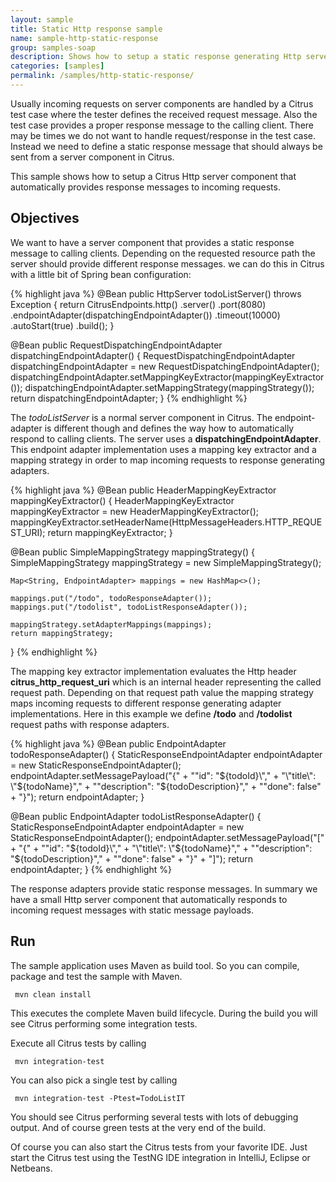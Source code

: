 ```yaml
---
layout: sample
title: Static Http response sample
name: sample-http-static-response
group: samples-soap
description: Shows how to setup a static response generating Http server component
categories: [samples]
permalink: /samples/http-static-response/
---
```


Usually incoming requests on server components are handled by a Citrus test case where the tester defines the received request message. Also the test
case provides a proper response message to the calling client. There may be times we do not want to handle request/response in the test case. Instead we
need to define a static response message that should always be sent from a server component in Citrus.

This sample shows how to setup a Citrus Http server component that automatically provides response messages to incoming requests.

Objectives
---------

We want to have a server component that provides a static response message to calling clients. Depending on the requested resource path the server
should provide different response messages. we can do this in Citrus with a little bit of Spring bean configuration:

{% highlight java %}
@Bean
public HttpServer todoListServer() throws Exception {
    return CitrusEndpoints.http()
            .server()
            .port(8080)
            .endpointAdapter(dispatchingEndpointAdapter())
            .timeout(10000)
            .autoStart(true)
            .build();
}

@Bean
public RequestDispatchingEndpointAdapter dispatchingEndpointAdapter() {
    RequestDispatchingEndpointAdapter dispatchingEndpointAdapter = new RequestDispatchingEndpointAdapter();
    dispatchingEndpointAdapter.setMappingKeyExtractor(mappingKeyExtractor());
    dispatchingEndpointAdapter.setMappingStrategy(mappingStrategy());
    return dispatchingEndpointAdapter;
}
{% endhighlight %}

The *todoListServer* is a normal server component in Citrus. The endpoint-adapter is different though and defines the way how to automatically respond to calling clients.
The server uses a **dispatchingEndpointAdapter**. This endpoint adapter implementation uses a mapping key extractor and a mapping strategy in order to map incoming requests to response generating
adapters.

{% highlight java %}
@Bean
public HeaderMappingKeyExtractor mappingKeyExtractor() {
    HeaderMappingKeyExtractor mappingKeyExtractor = new HeaderMappingKeyExtractor();
    mappingKeyExtractor.setHeaderName(HttpMessageHeaders.HTTP_REQUEST_URI);
    return mappingKeyExtractor;
}

@Bean
public SimpleMappingStrategy mappingStrategy() {
    SimpleMappingStrategy mappingStrategy = new SimpleMappingStrategy();

    Map<String, EndpointAdapter> mappings = new HashMap<>();

    mappings.put("/todo", todoResponseAdapter());
    mappings.put("/todolist", todoListResponseAdapter());

    mappingStrategy.setAdapterMappings(mappings);
    return mappingStrategy;
}
{% endhighlight %}

The mapping key extractor implementation evaluates the Http header **citrus_http_request_uri** which is an internal header representing the called request path. Depending on that request path value the
mapping strategy maps incoming requests to different response generating adapter implementations. Here in this example we define **/todo** and **/todolist** request paths with response
adapters.

{% highlight java %}
@Bean
public EndpointAdapter todoResponseAdapter() {
    StaticResponseEndpointAdapter endpointAdapter = new StaticResponseEndpointAdapter();
    endpointAdapter.setMessagePayload("{" +
                        "\"id\": \"${todoId}\"," +
                        "\"title\": \"${todoName}\"," +
                        "\"description\": \"${todoDescription}\"," +
                        "\"done\": false" +
                    "}");
    return endpointAdapter;
}

@Bean
public EndpointAdapter todoListResponseAdapter() {
    StaticResponseEndpointAdapter endpointAdapter = new StaticResponseEndpointAdapter();
    endpointAdapter.setMessagePayload("[" +
                        "{" +
                            "\"id\": \"${todoId}\"," +
                            "\"title\": \"${todoName}\"," +
                            "\"description\": \"${todoDescription}\"," +
                            "\"done\": false" +
                        "}" +
                    "]");
    return endpointAdapter;
}
{% endhighlight %}

The response adapters provide static response messages. In summary we have a small Http server component that automatically responds to incoming request messages
with static message payloads.

Run
---------

The sample application uses Maven as build tool. So you can compile, package and test the
sample with Maven.
 
     mvn clean install
    
This executes the complete Maven build lifecycle. During the build you will see Citrus performing some integration tests.

Execute all Citrus tests by calling

     mvn integration-test

You can also pick a single test by calling

     mvn integration-test -Ptest=TodoListIT

You should see Citrus performing several tests with lots of debugging output. 
And of course green tests at the very end of the build.

Of course you can also start the Citrus tests from your favorite IDE.
Just start the Citrus test using the TestNG IDE integration in IntelliJ, Eclipse or Netbeans.